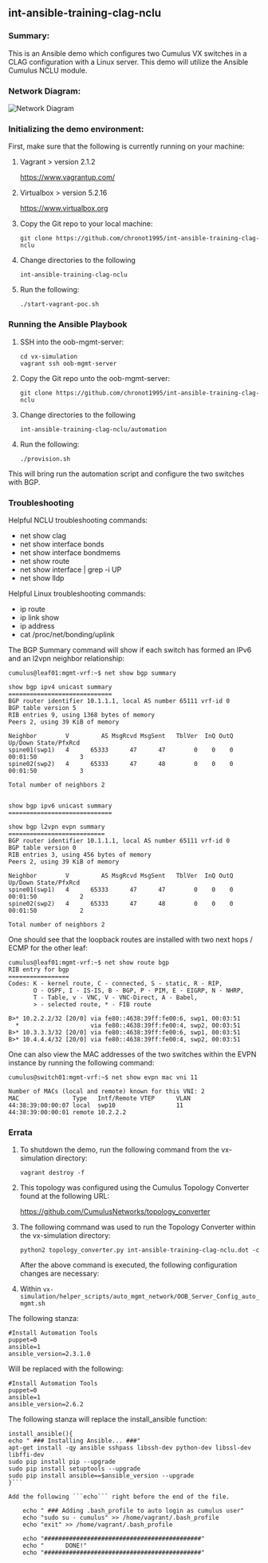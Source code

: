 ## int-ansible-training-clag-nclu

### Summary:

This is an Ansible demo which configures two Cumulus VX switches in a CLAG configuration with a Linux server. This demo will utilize the Ansible Cumulus NCLU module.

### Network Diagram:

![Network Diagram](https://github.com/chronot1995/int-ansible-training-clag-nclu/blob/master/documentation/int-ansible-training-clag-nclu.png)

### Initializing the demo environment:

First, make sure that the following is currently running on your machine:

1. Vagrant > version 2.1.2

    https://www.vagrantup.com/

2. Virtualbox > version 5.2.16

    https://www.virtualbox.org

3. Copy the Git repo to your local machine:

    ```git clone https://github.com/chronot1995/int-ansible-training-clag-nclu```

4. Change directories to the following

    ```int-ansible-training-clag-nclu```

6. Run the following:

    ```./start-vagrant-poc.sh```

### Running the Ansible Playbook

1. SSH into the oob-mgmt-server:

    ```cd vx-simulation```   
    ```vagrant ssh oob-mgmt-server```

2. Copy the Git repo unto the oob-mgmt-server:

    ```git clone https://github.com/chronot1995/int-ansible-training-clag-nclu```

3. Change directories to the following

    ```int-ansible-training-clag-nclu/automation```

4. Run the following:

    ```./provision.sh```

This will bring run the automation script and configure the two switches with BGP.

### Troubleshooting

Helpful NCLU troubleshooting commands:

- net show clag
- net show interface bonds
- net show interface bondmems
- net show route
- net show interface | grep -i UP
- net show lldp

Helpful Linux troubleshooting commands:

- ip route
- ip link show
- ip address <interface>
- cat /proc/net/bonding/uplink

The BGP Summary command will show if each switch has formed an IPv6 and an l2vpn neighbor relationship:

```
cumulus@leaf01:mgmt-vrf:~$ net show bgp summary

show bgp ipv4 unicast summary
=============================
BGP router identifier 10.1.1.1, local AS number 65111 vrf-id 0
BGP table version 5
RIB entries 9, using 1368 bytes of memory
Peers 2, using 39 KiB of memory

Neighbor        V         AS MsgRcvd MsgSent   TblVer  InQ OutQ  Up/Down State/PfxRcd
spine01(swp1)   4      65333      47      47        0    0    0 00:01:50            3
spine02(swp2)   4      65333      47      48        0    0    0 00:01:50            3

Total number of neighbors 2


show bgp ipv6 unicast summary
=============================

show bgp l2vpn evpn summary
===========================
BGP router identifier 10.1.1.1, local AS number 65111 vrf-id 0
BGP table version 0
RIB entries 3, using 456 bytes of memory
Peers 2, using 39 KiB of memory

Neighbor        V         AS MsgRcvd MsgSent   TblVer  InQ OutQ  Up/Down State/PfxRcd
spine01(swp1)   4      65333      47      47        0    0    0 00:01:50            2
spine02(swp2)   4      65333      47      48        0    0    0 00:01:50            2

Total number of neighbors 2

```

One should see that the loopback routes are installed with two next hops / ECMP for the other leaf:

```
cumulus@leaf01:mgmt-vrf:~$ net show route bgp
RIB entry for bgp
=================
Codes: K - kernel route, C - connected, S - static, R - RIP,
       O - OSPF, I - IS-IS, B - BGP, P - PIM, E - EIGRP, N - NHRP,
       T - Table, v - VNC, V - VNC-Direct, A - Babel,
       > - selected route, * - FIB route

B>* 10.2.2.2/32 [20/0] via fe80::4638:39ff:fe00:6, swp1, 00:03:51
  *                    via fe80::4638:39ff:fe00:4, swp2, 00:03:51
B>* 10.3.3.3/32 [20/0] via fe80::4638:39ff:fe00:6, swp1, 00:03:51
B>* 10.4.4.4/32 [20/0] via fe80::4638:39ff:fe00:4, swp2, 00:03:51
```

One can also view the MAC addresses of the two switches within the EVPN instance by running the following command:

```
cumulus@switch01:mgmt-vrf:~$ net show evpn mac vni 11

Number of MACs (local and remote) known for this VNI: 2
MAC               Type   Intf/Remote VTEP      VLAN
44:38:39:00:00:07 local  swp10                 11
44:38:39:00:00:01 remote 10.2.2.2
```

### Errata

1. To shutdown the demo, run the following command from the vx-simulation directory:

    ```vagrant destroy -f```

2. This topology was configured using the Cumulus Topology Converter found at the following URL:

    https://github.com/CumulusNetworks/topology_converter

3. The following command was used to run the Topology Converter within the vx-simulation directory:

    ```python2 topology_converter.py int-ansible-training-clag-nclu.dot -c```

    After the above command is executed, the following configuration changes are necessary:

4. Within ```vx-simulation/helper_scripts/auto_mgmt_network/OOB_Server_Config_auto_mgmt.sh```

The following stanza:

    #Install Automation Tools
    puppet=0
    ansible=1
    ansible_version=2.3.1.0

Will be replaced with the following:

    #Install Automation Tools
    puppet=0
    ansible=1
    ansible_version=2.6.2

The following stanza will replace the install_ansible function:

```
install_ansible(){
echo " ### Installing Ansible... ###"
apt-get install -qy ansible sshpass libssh-dev python-dev libssl-dev libffi-dev
sudo pip install pip --upgrade
sudo pip install setuptools --upgrade
sudo pip install ansible==$ansible_version --upgrade
}```

Add the following ```echo``` right before the end of the file.

    echo " ### Adding .bash_profile to auto login as cumulus user"
    echo "sudo su - cumulus" >> /home/vagrant/.bash_profile
    echo "exit" >> /home/vagrant/.bash_profile

    echo "############################################"
    echo "      DONE!"
    echo "############################################"
